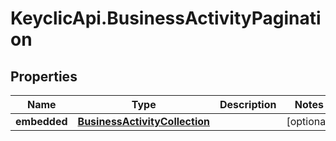 # KeyclicApi.BusinessActivityPagination

## Properties
Name | Type | Description | Notes
------------ | ------------- | ------------- | -------------
**embedded** | [**BusinessActivityCollection**](BusinessActivityCollection.md) |  | [optional] 


